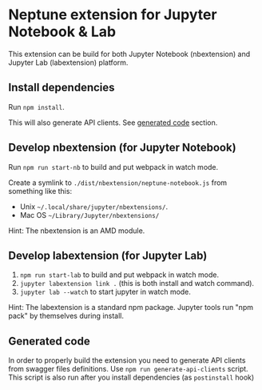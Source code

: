 # Neptune extension for Jupyter Notebook & Lab

This extension can be build for both Jupyter Notebook (nbextension) and
Jupyter Lab (labextension) platform.


## Install dependencies

Run `npm install`.

This will also generate API clients. See [generated code](#generated-code) section.


## Develop nbextension (for Jupyter Notebook)

Run `npm run start-nb` to build and put webpack in watch mode.

Create a symlink to `./dist/nbextension/neptune-notebook.js` from something like this:

* Unix `~/.local/share/jupyter/nbextensions/`.
* Mac OS `~/Library/Jupyter/nbextensions/`

Hint: The nbextension is an AMD module.


## Develop labextension (for Jupyter Lab)

1.  `npm run start-lab` to build and put webpack in watch mode.
2.  `jupyter labextension link .` (this is both install and watch command).
3.  `jupyter lab --watch` to start jupyter in watch mode.

Hint: The labextension is a standard npm package. Jupyter tools run "npm pack"
by themselves during install.

## Generated code
In order to properly build the extension you need to generate API clients from swagger files definitions.
Use `npm run generate-api-clients` script.
This script is also run after you install dependencies (as `postinstall` hook)
